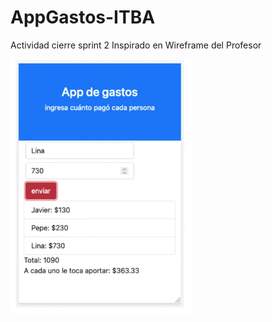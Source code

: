 # AppGastos-ITBA
Actividad cierre sprint 2
Inspirado en Wireframe del Profesor

![alt text](./wireframe.PNG)
